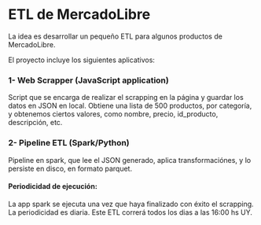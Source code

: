# ETL de MercadoLibre

La idea es desarrollar un pequeño ETL para algunos productos de MercadoLibre.


El proyecto incluye los siguientes aplicativos:

### 1- Web Scrapper (JavaScript application)
Script que se encarga de realizar el scrapping en la página y guardar los datos en JSON en local.
Obtiene una lista de 500 productos, por categoría, y obtenemos ciertos valores, como nombre, precio, id_producto, descripción, etc.

### 2- Pipeline ETL (Spark/Python)
Pipeline en spark, que lee el JSON generado, aplica transformaciónes, y lo persiste en disco, en formato parquet.


#### Periodicidad de ejecución:
La app spark se ejecuta una vez que haya finalizado con éxito el scrapping. La periodicidad es diaria. Este ETL correrá todos los dias a las 16:00 hs UY.
